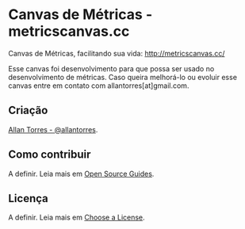 # Canvas de Métricas - metricscanvas.cc

Canvas de Métricas, facilitando sua vida: <http://metricscanvas.cc/>

Esse canvas foi desenvolvimento para que possa ser usado no desenvolvimento de métricas. Caso queira melhorá-lo ou evoluir esse canvas entre em contato com allantorres[at]gmail.com.

## Criação

[Allan Torres - @allantorres](https://github.com/allantorres).

## Como contribuir

A definir. Leia mais em [Open Source Guides](https://opensource.guide).

## Licença

A definir. Leia mais em [Choose a License](https://choosealicense.com).
